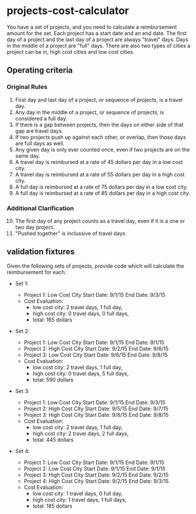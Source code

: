 # projects-cost-calculator

You have a set of projects, and you need to calculate a reimbursement amount for the set. Each project has a start date and an end date. The first day of a project and the last day of a project are always "travel" days. Days in the middle of a project are "full" days. There are also two types of cities a project can be in, high cost cities and low cost cities.

## Operating criteria

### Original Rules

1. First day and last day of a project, or sequence of projects, is a travel day.
2. Any day in the middle of a project, or sequence of projects, is considered a full day.
3. If there is a gap between projects, then the days on either side of that gap are travel days.
4. If two projects push up against each other, or overlap, then those days are full days as well.
5. Any given day is only ever counted once, even if two projects are on the same day.
6. A travel day is reimbursed at a rate of 45 dollars per day in a low cost city.
7. A travel day is reimbursed at a rate of 55 dollars per day in a high cost city.
8. A full day is reimbursed at a rate of 75 dollars per day in a low cost city.
9. A full day is reimbursed at a rate of 85 dollars per day in a high cost city.

### Additional Clarification

10. The first day of any project counts as a travel day, even if it is a one or two day project.
11. "Pushed together" is inclussive of travel days.

## validation fixtures

Given the following sets of projects, provide code which will calculate the reimbursement for each.

- Set 1:
  - Project 1: Low Cost City Start Date: 9/1/15 End Date: 9/3/15
  - Cost Evaluation:
    * low cost city: 2 travel days, 1 full day,
    * high cost city: 0 travel days, 0 full days,
    * total: 165 dollars

- Set 2:
  - Project 1: Low Cost City Start Date: 9/1/15 End Date: 9/1/15
  - Project 2: High Cost City Start Date: 9/2/15 End Date: 9/6/15
  - Project 3: Low Cost City Start Date: 9/6/15 End Date: 9/8/15
  - Cost Evaluation:
    * low cost city: 2 travel days, 1 full day,
    * high cost city: 0 travel days, 5 full days,
    * total: 590 dollars

- Set 3:
  - Project 1: Low Cost City Start Date: 9/1/15 End Date: 9/3/15
  - Project 2: High Cost City Start Date: 9/5/15 End Date: 9/7/15
  - Project 3: High Cost City Start Date: 9/8/15 End Date: 9/8/15
  - Cost Evaluation:
    * low cost city: 2 travel days, 1 full day,
    * high cost city: 2 travel days, 2 full days,
    * total: 445 dollars

- Set 4:
  - Project 1: Low Cost City Start Date: 9/1/15 End Date: 9/1/15
  - Project 2: Low Cost City Start Date: 9/1/15 End Date: 9/1/15
  - Project 3: High Cost City Start Date: 9/2/15 End Date: 9/2/15
  - Project 4: High Cost City Start Date: 9/2/15 End Date: 9/3/15
  - Cost Evaluation:
    * low cost city: 1 travel days, 0 full day,
    * high cost city: 1 travel days, 1 full days,
    * total: 185 dollars
